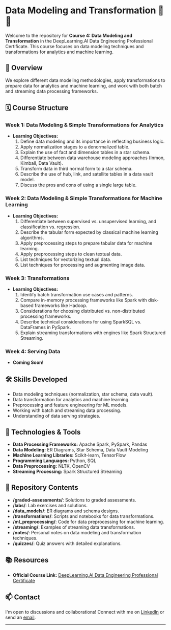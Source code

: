 # Data Modeling and Transformation 🧩🔄

Welcome to the repository for **Course 4: Data Modeling and Transformation** in the DeepLearning.AI Data Engineering Professional Certificate. This course focuses on data modeling techniques and transformations for analytics and machine learning.

## 📖 Overview

We explore different data modeling methodologies, apply transformations to prepare data for analytics and machine learning, and work with both batch and streaming data processing frameworks.

## 🗓 Course Structure

### **Week 1: Data Modeling & Simple Transformations for Analytics**

- **Learning Objectives:**
  1. Define data modeling and its importance in reflecting business logic.
  2. Apply normalization stages to a denormalized table.
  3. Explain the use of fact and dimension tables in a star schema.
  4. Differentiate between data warehouse modeling approaches (Inmon, Kimball, Data Vault).
  5. Transform data in third normal form to a star schema.
  6. Describe the use of hub, link, and satellite tables in a data vault model.
  7. Discuss the pros and cons of using a single large table.

### **Week 2: Data Modeling & Simple Transformations for Machine Learning**

- **Learning Objectives:**
  1. Differentiate between supervised vs. unsupervised learning, and classification vs. regression.
  2. Describe the tabular form expected by classical machine learning algorithms.
  3. Apply preprocessing steps to prepare tabular data for machine learning.
  4. Apply preprocessing steps to clean textual data.
  5. List techniques for vectorizing textual data.
  6. List techniques for processing and augmenting image data.

### **Week 3: Transformations**

- **Learning Objectives:**
  1. Identify batch transformation use cases and patterns.
  2. Compare in-memory processing frameworks like Spark with disk-based frameworks like Hadoop.
  3. Considerations for choosing distributed vs. non-distributed processing frameworks.
  4. Describe technical considerations for using SparkSQL vs. DataFrames in PySpark.
  5. Explain streaming transformations with engines like Spark Structured Streaming.

### **Week 4: Serving Data**

- **Coming Soon!**

## 🛠 Skills Developed

- Data modeling techniques (normalization, star schema, data vault).
- Data transformation for analytics and machine learning.
- Preprocessing and feature engineering for ML models.
- Working with batch and streaming data processing.
- Understanding of data serving strategies.

## 🔧 Technologies & Tools

- **Data Processing Frameworks:** Apache Spark, PySpark, Pandas
- **Data Modeling:** ER Diagrams, Star Schema, Data Vault Modeling
- **Machine Learning Libraries:** Scikit-learn, TensorFlow
- **Programming Languages:** Python, SQL
- **Data Preprocessing:** NLTK, OpenCV
- **Streaming Processing:** Spark Structured Streaming

## 📂 Repository Contents

- **/graded-assessments/**: Solutions to graded assessments.
- **/labs/**: Lab exercises and solutions.
- **/data_models/**: ER diagrams and schema designs.
- **/transformations/**: Scripts and notebooks for data transformations.
- **/ml_preprocessing/**: Code for data preprocessing for machine learning.
- **/streaming/**: Examples of streaming data transformations.
- **/notes/**: Personal notes on data modeling and transformation techniques.
- **/quizzes/**: Quiz answers with detailed explanations.

## 📚 Resources

- **Official Course Link:** [DeepLearning.AI Data Engineering Professional Certificate](https://deeplearning.ai/courses/data-engineering)

## 📫 Contact

I'm open to discussions and collaborations! Connect with me on [LinkedIn](https://www.linkedin.com/in/connorengland) or send an [email](mailto:connor.r.england@gmail.com).

---
